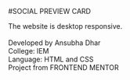 #SOCIAL PREVIEW CARD


The website is desktop responsive.
<br><br>
Developed by Ansubha Dhar
<br>
College: IEM
<br>
Language: HTML and CSS
<br>
Project from FRONTEND MENTOR
